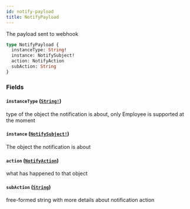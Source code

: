 ```yaml
---
id: notify-payload
title: NotifyPayload
---
```


The payload sent to webhook

```graphql
type NotifyPayload {
  instanceType: String!
  instance: NotifySubject!
  action: NotifyAction
  subAction: String
}
```

### Fields

#### `instanceType` ([`String!`](https://developer.rippling.com/docs/rippling-graphql/docs/partners/truework/scalars/string.md))

type of the object the notification is about, only Employee is supported at the moment

#### `instance` ([`NotifySubject!`](https://developer.rippling.com/docs/rippling-graphql/docs/partners/truework/interfaces/notify-subject.md))

The object the notification is about

#### `action` ([`NotifyAction`](https://developer.rippling.com/docs/rippling-graphql/docs/partners/truework/enums/notify-action.md))

what has happened to that object

#### `subAction` ([`String`](https://developer.rippling.com/docs/rippling-graphql/docs/partners/truework/scalars/string.md))

free-formed string with more details about notification action
